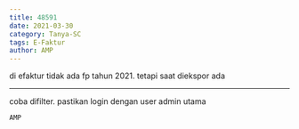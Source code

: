 ```yaml
---
title: 48591
date: 2021-03-30
category: Tanya-SC
tags: E-Faktur
author: AMP
---
```


di efaktur tidak ada fp tahun 2021. tetapi saat diekspor ada

---

coba difilter. pastikan login dengan user admin utama

`AMP`
